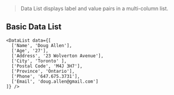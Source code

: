> Data List displays label and value pairs in a multi-column list.

## Basic Data List
```code
<DataList data={[
  ['Name', 'Doug Allen'],
  ['Age', '27'],
  ['Address', '23 Wolverton Avenue'],
  ['City', 'Toronto' ],
  ['Postal Code', 'M4J 3H7'],
  ['Province', 'Ontario'],
  ['Phone', '647.675.3731'],
  ['Email', 'doug.allen@gmail.com']
]} />
```
